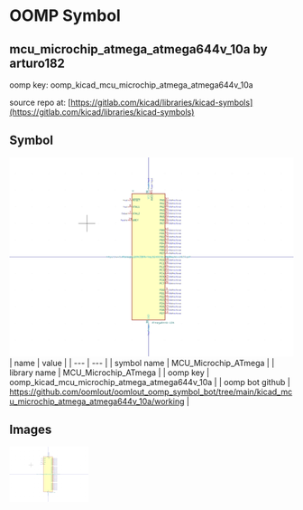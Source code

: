 # OOMP Symbol  
## mcu_microchip_atmega_atmega644v_10a  by arturo182  
  
oomp key: oomp_kicad_mcu_microchip_atmega_atmega644v_10a  
  
source repo at: [https://gitlab.com/kicad/libraries/kicad-symbols](https://gitlab.com/kicad/libraries/kicad-symbols)  
## Symbol  
  
[![working.png](working_600.png)](working.png)  
| name | value | 
| --- | --- | 
| symbol name | MCU_Microchip_ATmega | 
| library name | MCU_Microchip_ATmega | 
| oomp key | oomp_kicad_mcu_microchip_atmega_atmega644v_10a | 
| oomp bot github | https://github.com/oomlout/oomlout_oomp_symbol_bot/tree/main/kicad_mcu_microchip_atmega_atmega644v_10a/working | 
## Images  
  
[![working.png](working_140.png)](working.png)  

